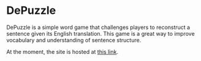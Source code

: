 # DePuzzle

DePuzzle is a simple word game that challenges players to reconstruct a sentence given its English translation. This game is a great way to improve vocabulary and understanding of sentence structure.

At the moment, the site is hosted at [this link](https://de-puzzle.vercel.app/).
